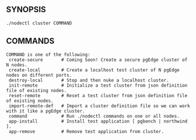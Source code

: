 ## SYNOPSIS
    ./nodectl cluster COMMAND
 
## COMMANDS
    COMMAND is one of the following:
     create-secure       # Coming Soon! Create a secure pgEdge cluster of N nodes.
     create-local        # Create a localhost test cluster of N pgEdge nodes on different ports.
     destroy-local       # Stop and then nuke a localhost cluster.
     init-remote         # Initialize a test cluster from json definition file of existing nodes.
     reset-remote        # Reset a test cluster from json definition file of existing nodes.
     import-remote-def   # Import a cluster definition file so we can work with it like a pgEdge cluster.
     command             # Run ./nodectl commands on one or all nodes.
     app-install         # Install test application [ pgbench | northwind ].
     app-remove          # Remove test application from cluster.
